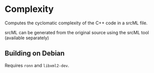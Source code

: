 # Complexity

Computes the cyclomatic complexity of the C++ code in a srcML file.

srcML can be generated from the original source using the srcML tool (available separately)

## Building on Debian

Requires `ronn` and `libxml2-dev`.
